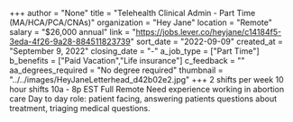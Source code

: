 +++
author = "None"
title = "Telehealth Clinical Admin - Part Time (MA/HCA/PCA/CNAs)"
organization = "Hey Jane"
location = "Remote"
salary = "$26,000 annual"
link = "https://jobs.lever.co/heyjane/c14184f5-3eda-4f26-9a28-884511823739"
sort_date = "2022-09-09"
created_at = "September 9, 2022"
closing_date = "-"
a_job_type = ["Part Time"]
b_benefits = ["Paid Vacation","Life insurance"]
c_feedback = ""
aa_degrees_required = "No degree required"
thumbnail = "../../images/HeyJaneLetterhead_d42b02e2.jpg"
+++
2 shifts per week
10 hour shifts
10a - 8p EST
Full Remote
Need experience working in abortion care
Day to day role: patient facing, answering patients questions about treatment, triaging medical questions. 